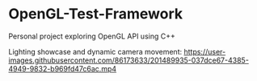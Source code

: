 # OpenGL-Test-Framework
Personal project exploring OpenGL API using C++


Lighting showcase and dynamic camera movement:
https://user-images.githubusercontent.com/86173633/201489935-037dce67-4385-4949-9832-b969fd47c6ac.mp4

